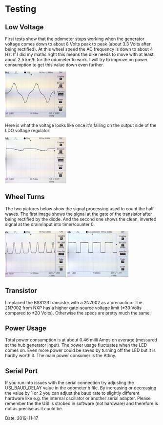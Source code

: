 # Testing

## Low Voltage

First tests show that the odometer stops working when the generator voltage comes down to about 8 Volts peak to peak (about 3.3 Volts after being rectified). At this wheel speed the AC frequency is down to about 4 Hz. If I did my maths right this means the bike needs to move with at least about 2.5 km/h for the odometer to work. I will try to improve on power consumption to get this value down even further.

<img src="images/hub-generator-slow.jpeg" width="200">

Here is what the voltage looks like once it's failing on the output side of the LDO voltage regulator:

<img src="images/power_starts_failing.jpeg" width="200">

## Wheel Turns

The two pictures below show the signal processing used to count the half waves. The first image shows the signal at the gate of the transistor after being rectified by the diode. And the second one shows the clean, inverted signal at the drain/input into timer/counter 0.

<img src="images/signal_half_waves.jpeg" width="200">

<img src="images/signal_after_transistor.jpeg" width="200">

## Transistor

I replaced the BSS123 transistor with a 2N7002 as a precaution. The 2N7002 from NXP has a higher gate-source voltage limit (±30 Volts compared to ±20 Volts). Otherwise the specs are pretty much the same.

## Power Usage

Total power consumption is at about 0.46 milli Amps on average (messured at the hub generator input). The power usage fluctuates when the LED comes on. Even more power could be saved by turning off the LED but it is hardly worth it. The main power consumer is the Attiny.

## Serial Port

If you run into issues with the serial connection try adjusting the USI_BAUD_DELAY value in the odometer.h file. By increasing or decreasing the value by 1 or 2 you can adjust the baud rate to slightly different hardware like e.g. the internal oscillator or another serial adapter. Please remember the the USI is strobed in software (not hardware) and therefore is not as precise as it could be.

Date: 2019-11-17
